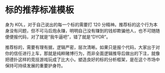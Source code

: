 # 标的推荐标准模板

身为 KOL，对于自己说出的每一个标的需要打 120 分精神。推荐标的这个行为本身没有问题，但不可马后炮永赚，明明自己没有赚到的钱却欺骗他人，也不可随随便便报代码，对了就是“我牛逼吧”，错了就是“DYOR”。

推荐标的，需要有理有据，逻辑严密，层次清晰。如果只是报个代码，大家出于对你的信任进行上车，那就是纯粹赌博行为，而非全面逻辑推导后做出的下注，就像把德扑这样的竞技游戏玩成了比大小。塑造良好的标的分析框架，是在这个市场中保持可持续发展的重要护身符。
